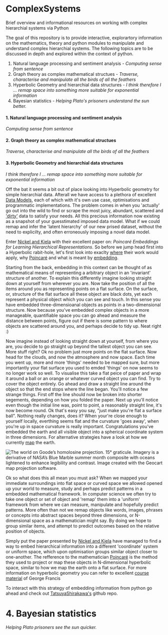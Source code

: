 # ComplexSystems
Brief overview and informational resources on working with complex hierarchial systems via Python

The goal of this repository is to provide interactive, explorartory information on the mathematics, theory and python modules to manipulate and understand complex hierarchial systems.
The following topics are to be discussed in depth and explored within the context of python.

1. Natural language processing and sentiment analysis -
*Computing sense from sentence*
2. Graph theory as complex mathematical structues -
*Traverse, characterise and manipulate all the birds of all the feathers*
3. Hyperbolic Geometry and hierarchial data structures -
*I think therefore I ... remap space into something more suitable for exponential information*
4. Bayesian statistics - *Helping Plato's prisoners understand the sun better.*

#### 1. Natural language processing and sentiment analysis
*Computing sense from sentence*

#### 2. Graph theory as complex mathematical structues
*Traverse, characterise and manipulate all the birds of all the feathers*


#### 3. Hyperbolic Geometry and hierarchial data structures
*I think therefore I ... remap space into something more suitable for exponential information*

Off the bat it seems a bit out of place looking into Hyperbolic geometry for simple hierarchial data. Afterall we have access to a plethora of excellent [Data Models](https://en.wikipedia.org/wiki/Data_model), each of which with it's own use case, optimisations and programmatic implementations. The problem comes in when you 'actually' go out into the wild to find or scrape the most juicy, abundant, scattered and ['dirty'](https://www.forbes.com/sites/gilpress/2016/03/23/data-preparation-most-time-consuming-least-enjoyable-data-science-task-survey-says/#394af0756f63) data to satisfy your needs. All this precious information now existing as a snapshot of your guesstimated imposed data model. What if we could remap and infer the 'latent hierarchy' of our new prised dataset, without the need to explicilty, and often erroneously imposing a novel data model.

Enter [Nickel and Kiela](https://arxiv.org/pdf/1705.08039.pdf) with their excellent paper on: *Poincaré Embeddings for Learning Hierarchical Representations*. So before we jump head first into a Hyperbolic rabit-hole, let's first look into exaclty [where](https://en.wikipedia.org/wiki/Feature_learning) their work would apply, why [Poincaré](https://en.wikipedia.org/wiki/Poincar%C3%A9_disk_model) and what is meant by [embedding](https://en.wikipedia.org/wiki/Embedding).

Starting from the back, embedding in this context can be thought of as mathematical means of representing a arbitrary object in an 'invariant' structure of another. To explain this differently imagine looking straight down at yourself from wherever you are. Now take the position of all the items around you as representing points on a flat surface. On the surface, or, structure of the flat surface all these object are black dots, yet each represent a physical object which you can see and touch. In this sense you have embedded three-dimensioanal objects as points in a two-dimensional structure. Now because you've embedded complex objects in a more manageable, quantifiable space you can go ahead and measure the distance between points, figure out if there is some pattern to where objects are scattered around you, and perhaps decide to tidy up. Neat right :)

Now imagine instead of looking straight down at yourself, from where you are, you decide to go straight up beyond the tallest object you can see. More stuff right? Ok no problem just more points on the flat surface. Now head for the clouds, and now the atmosphere and now space. Each time you went up, more and more 'things' needed to be mapped sure, but more importantly your flat surface you used to emded 'things' on now seems to no longer work so well. To visualise this take a flat peice of paper and wrap it around a ball or an orange or whatever curved object you can find. Try to cover the object entirely. Go ahead and draw a straight line around the object so that the end stops where the line began. You'll notice a few strange things. First off the line should now be broken into shorter segements, depending on how you folded the paper. Next up you'll notice even though the initial line was, point to point, a reasonably straight line, it's now become round. Ok that's easy you say, "just make you're flat a surface ball". Nothing really changes, does it? When your're close enough to yourself locally, everthing seems flat and the curvature 'goes away', when you're up in space curvature is really important. Congratulations you've embedded the earth and all visible object into a spherical coordinate system in three dimensions. For alternative strategies have a look at how we currently [map](https://en.wikipedia.org/wiki/Map_projection) the earth.


![The world on Goode’s homolosine projection. 15° graticule. Imagery is a derivative of NASA’s Blue Marble summer month composite with oceans lightened to enhance legibility and contrast. Image created with the Geocart map projection software.](https://upload.wikimedia.org/wikipedia/commons/f/f2/Goode_homolosine_projection_SW.jpg "Logo Title Text 1")


Ok so what does this all mean you must ask? When we mapped your immediate surroundings into flat space or curved space we allowed opened up your world to measure, study and perhaps predict patterns in a embedded mathematical framework. In computer science we often try to take one object or set of object and 'remap' them into a 'uniform' framework from where we can measure, manipulate and hopefully predict patterns. More often than not we remap objects like words, images, phrases or concepts into abstract spaces beyond three dimensions, or N-dimensional space as a mathematician might say. By doing we hope to group similar items, and attempt to predict outcomes based on the relative position of objects.

Simply put the paper presented by [Nickel and Kiela](https://arxiv.org/pdf/1705.08039.pdf) have managed to find a way to embed hierarchical information into a different 'coordinate' system or uniform space, which upon optimisation groups similar object closer to one-another. The refference to the mathematician [Poincaré](https://en.wikipedia.org/wiki/Poincar%C3%A9_disk_model) is the method they used to project or map these objects in N-dimensional hyperbolic space, similar to how we map the earth onto a flat surface. For more information on hyperbolic geometry you can refer to excellent [course material](http://torus.math.uiuc.edu/jms/m302/02Sp/handouts/) of George Francis

To interact with this strategy of embedding information from python go ahead and check out [TatsuyaShirakawa's](https://github.com/TatsuyaShirakawa/poincare-embedding) github repo.

# 4. Bayesian statistics
*Helping Plato prisoners see the sun quicker.*
